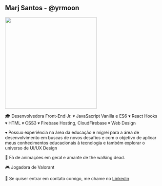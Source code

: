 ## Marj Santos - @yrmoon
<img  width="300px"   src='https://thumbs.gfycat.com/FlawlessFaintBull.webp'>
 
:mortar_board: Desenvolvedora Front-End Jr.
     ▾ JavaSacript Vanilla e ES6
     ▾ React Hooks
     ▾ HTML
     ▾ CSS3
     ▾ Firebase Hosting, CloudFirebase
     ▾ Web Design
     
▾ Possuo experiência na área da educação e migrei para a área de desenvolvimento em buscas de novos desafios e com o objetivo de aplicar meus conhecimentos educacionais à tecnologia e também explorar o universo de UI/UX Design 

:maple_leaf: Fã de animações em geral e amante de the walking dead.

:video_game: Jogadora de Valorant

:blossom: Se quiser entrar em contato comigo, me chame no [Linkedin](www.linkedin.com/in/marjorie-scf)
